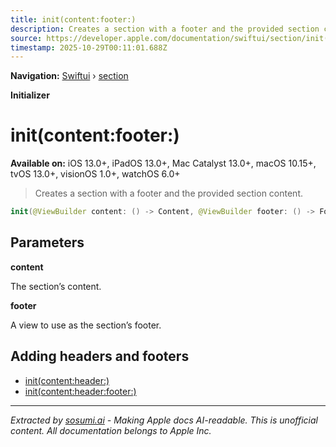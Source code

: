 ```yaml
---
title: init(content:footer:)
description: Creates a section with a footer and the provided section content.
source: https://developer.apple.com/documentation/swiftui/section/init(content:footer:)
timestamp: 2025-10-29T00:11:01.688Z
---
```


**Navigation:** [Swiftui](/documentation/swiftui) › [section](/documentation/swiftui/section)

**Initializer**

# init(content:footer:)

**Available on:** iOS 13.0+, iPadOS 13.0+, Mac Catalyst 13.0+, macOS 10.15+, tvOS 13.0+, visionOS 1.0+, watchOS 6.0+

> Creates a section with a footer and the provided section content.

```swift
init(@ViewBuilder content: () -> Content, @ViewBuilder footer: () -> Footer)
```

## Parameters

**content**

The section’s content.



**footer**

A view to use as the section’s footer.



## Adding headers and footers

- [init(content:header:)](/documentation/swiftui/section/init(content:header:))
- [init(content:header:footer:)](/documentation/swiftui/section/init(content:header:footer:))

---

*Extracted by [sosumi.ai](https://sosumi.ai) - Making Apple docs AI-readable.*
*This is unofficial content. All documentation belongs to Apple Inc.*
